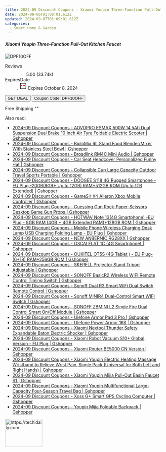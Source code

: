 ```yaml
---
title: 2024-09 Discount Coupons - Xiaomi Youpin Three-Function Pull-Out Kitchen Faucet | Gshopper
date: 2024-09-06T01:09:01.612Z
updated: 2024-09-07T01:09:01.612Z
categories:
  - Smart Home & Garden
---
```



<div class="max-w-4xl mx-auto grid grid-cols-1 lg:max-w-5xl lg:gap-x-20 lg:grid-cols-2">
  <div class="relative p-3 col-start-1 row-start-1 flex flex-col-reverse rounded-lg bg-gradient-to-t from-black/75 via-black/0 sm:bg-none sm:row-start-2 sm:p-0 lg:row-start-1">
    <h5 class="mt-1 text-lg font-semibold text-white sm:text-slate-900 md:text-2xl dark:sm:text-white">Xiaomi Youpin Three-Function Pull-Out Kitchen Faucet</h5>
  </div>
  
  <div class="col-start-1 col-end-3 row-start-1 grid gap-4 sm:mb-6 sm:grid-cols-4 lg:col-start-2 lg:row-span-6 lg:row-end-6 lg:mb-0 lg:gap-6">
      <img src="&quot;&quot;" onClick="javascript:window.open(decodeURIComponent('%22https%3A%2F%2Fwww.shareasale.com%2Fu.cfm%3Fd%3D1117959%26m%3D97331%26u%3D4338022%22'), '_blank');void(0);" alt="DPF10OFF" class="h-60 w-full rounded-lg object-cover sm:col-span-2 sm:h-52 lg:col-span-full" loading="lazy" />
    
  </div>
  <dl class="row-start-2 mt-4 flex items-center text-xs font-medium sm:row-start-3 sm:mt-1 md:mt-2.5 lg:row-start-2">
    <dt class="sr-only">Reviews</dt>
    <dd class="flex items-center text-indigo-600 dark:text-indigo-400">
      <svg width="24" height="24" fill="none" aria-hidden="true" class="mr-1 stroke-current dark:stroke-indigo-500">
        <path d="m12 5 2 5h5l-4 4 2.103 5L12 16l-5.103 3L9 14l-4-4h5l2-5Z" stroke-width="2" stroke-linecap="round" stroke-linejoin="round" />
      </svg>
      <span>5.00 <span class="font-normal text-slate-400">(33.74k)</span></span>
    </dd>
    <dt class="sr-only">ExpiresDate</dt>
    <dd class="flex items-center">
      <svg width="2" height="2" aria-hidden="true" fill="currentColor" class="mx-3 text-slate-300">
        <circle cx="1" cy="1" r="1" />
      </svg>
      <svg width="24" height="24" viewBox="0 0 24 24" fill="none" stroke="currentColor" stroke-width="2">
        <rect x="3" y="3" width="18" height="18" rx="2" fill="#fff" />
        <path d="M6 10L18 10" stroke="red" stroke-width="2" fill="none" />
        <path d="M10 6L10 18" stroke="#fff" stroke-width="2" fill="none" />
      </svg>
      Expires October 8, 2024    </dd>
  </dl>
  <div class="col-start-1 row-start-3 mt-4 self-center sm:col-start-2 sm:row-span-2 sm:row-start-2 sm:mt-0 lg:col-start-1 lg:row-start-3 lg:row-end-4 lg:mt-6">
    <button type="button" onClick="javascript:window.open(decodeURIComponent('%22https%3A%2F%2Fwww.shareasale.com%2Fu.cfm%3Fd%3D1117959%26m%3D97331%26u%3D4338022%22'), '_blank');void(0);" class="rounded-lg bg-red-600 px-3 py-2 text-sm font-medium leading-6 text-white">GET DEAL</button>
    <button type="button" onClick="javascript:window.open(decodeURIComponent('%22https%3A%2F%2Fwww.shareasale.com%2Fu.cfm%3Fd%3D1117959%26m%3D97331%26u%3D4338022%22'), '_blank');void(0);" class="border-dashed border-2 border-indigo-600 bg-green-100 text-sm leading-6 font-medium py-2 px-3 rounded-lg">Coupon Code: DPF10OFF</button>
  </div>
  <p class="col-start-1 mt-4 text-sm leading-6 sm:col-span-2 lg:col-span-1 lg:row-start-4 lg:mt-6 dark:text-slate-400">
    Free Shipping 
""  </p>
</div>
<span class="atpl-alsoreadstyle">Also read:</span>
<div><ul>
<li><a href="https://coupons.techidaily.com/coupon-1117897-share-97331-sale/"><u>2024-09 Discount Coupons - AOVOPRO ESMAX 500W 14.5Ah Dual Suspension Dual Brake 10 Inch Air Tyre Foldable Electric Scooter | Gshopper</u></a></li>
<li><a href="https://coupons.techidaily.com/coupon-1117900-share-97331-sale/"><u>2024-09 Discount Coupons - BioloMix 6L Stand Food Blender/Mixer With Stainless Steel Bowl | Gshopper</u></a></li>
<li><a href="https://coupons.techidaily.com/coupon-1117975-share-97331-sale/"><u>2024-09 Discount Coupons - Broadlink RM4C Mini Audio | Gshopper</u></a></li>
<li><a href="https://coupons.techidaily.com/coupon-1117972-share-97331-sale/"><u>2024-09 Discount Coupons - Car Seat Headcover Personalized Funny Hat | Gshopper</u></a></li>
<li><a href="https://coupons.techidaily.com/coupon-1117893-share-97331-sale/"><u>2024-09 Discount Coupons - Collapsible Cup Large Capacity Outdoor Travel Sports Portable | Gshopper</u></a></li>
<li><a href="https://coupons.techidaily.com/coupon-1117896-share-97331-sale/"><u>2024-09 Discount Coupons - DOOGEE S118 4G Rugged Smartphone - EU Plug -20GB(8GB+ Up to 12GB) RAM+512GB ROM (Up to 1TB Extended) | Gshopper</u></a></li>
<li><a href="https://coupons.techidaily.com/coupon-1117899-share-97331-sale/"><u>2024-09 Discount Coupons - GameSir X4 Aileron Xbox Mobile Controller | Gshopper</u></a></li>
<li><a href="https://coupons.techidaily.com/coupon-1117973-share-97331-sale/"><u>2024-09 Discount Coupons - Guessing Gun Rock-Paper-Scissors Desktop Game Gun Props | Gshopper</u></a></li>
<li><a href="https://coupons.techidaily.com/coupon-1117895-share-97331-sale/"><u>2024-09 Discount Coupons - HOTWAV Note 13(4G Smartphone) -EU Plug - 8GB RAM (4GB + 4GB Extended RAM)+128GB ROM | Gshopper</u></a></li>
<li><a href="https://coupons.techidaily.com/coupon-1117892-share-97331-sale/"><u>2024-09 Discount Coupons - Mobile Phone Wireless Charging Desk Lamp USB Charging Folding Lamp - EU Plug | Gshopper</u></a></li>
<li><a href="https://coupons.techidaily.com/coupon-1117903-share-97331-sale/"><u>2024-09 Discount Coupons - NEW ANBERNIC RG28XX | Gshopper</u></a></li>
<li><a href="https://coupons.techidaily.com/coupon-1117966-share-97331-sale/"><u>2024-09 Discount Coupons - OSCAI FLAT 1C (4G Smartphone) | Gshopper</u></a></li>
<li><a href="https://coupons.techidaily.com/coupon-1117894-share-97331-sale/"><u>2024-09 Discount Coupons - OUKITEL OT5S (4G Tablet ) - EU Plug- (6+18) RAM+256GB ROM | Gshopper</u></a></li>
<li><a href="https://coupons.techidaily.com/coupon-1117904-share-97331-sale/"><u>2024-09 Discount Coupons - SKERELL Projector Stand Tripod Adjustable | Gshopper</u></a></li>
<li><a href="https://coupons.techidaily.com/coupon-1117978-share-97331-sale/"><u>2024-09 Discount Coupons - SONOFF BasicR2 Wireless WIFI Remote Control Timing Switch | Gshopper</u></a></li>
<li><a href="https://coupons.techidaily.com/coupon-1117979-share-97331-sale/"><u>2024-09 Discount Coupons - Sonoff Dual R3 Smart WiFi Dual Switch Remote Control | Gshopper</u></a></li>
<li><a href="https://coupons.techidaily.com/coupon-1117976-share-97331-sale/"><u>2024-09 Discount Coupons - Sonoff MINIR4 Dual-Control Smart WIFI Switch | Gshopper</u></a></li>
<li><a href="https://coupons.techidaily.com/coupon-1117977-share-97331-sale/"><u>2024-09 Discount Coupons - SONOFF ZBMINI L2 Single Fire Dual Control Smart On/Off Module | Gshopper</u></a></li>
<li><a href="https://coupons.techidaily.com/coupon-1117968-share-97331-sale/"><u>2024-09 Discount Coupons - Ulefone Armor Pad 3 Pro | Gshopper</u></a></li>
<li><a href="https://coupons.techidaily.com/coupon-1117967-share-97331-sale/"><u>2024-09 Discount Coupons - Ulefone Power Armor 16S | Gshopper</u></a></li>
<li><a href="https://coupons.techidaily.com/coupon-1117974-share-97331-sale/"><u>2024-09 Discount Coupons - Xiaomi Nextool Thunder Safety Expandable Baton Electric Shocker | Gshopper</u></a></li>
<li><a href="https://coupons.techidaily.com/coupon-1117902-share-97331-sale/"><u>2024-09 Discount Coupons - Xiaomi Robot Vacuum S10+ Global Version - EU Plug | Gshopper</u></a></li>
<li><a href="https://coupons.techidaily.com/coupon-1117969-share-97331-sale/"><u>2024-09 Discount Coupons - Xiaomi Router BE5000 CN Version | Gshopper</u></a></li>
<li><a href="https://coupons.techidaily.com/coupon-1117971-share-97331-sale/"><u>2024-09 Discount Coupons - Xiaomi Youpin Electric Heating Massage Wristband to Relieve Wrist Pain, Single Pack (Universal for Both Left and Right Hands) | Gshopper</u></a></li>
<li><a href="https://coupons.techidaily.com/coupon-1117958-share-97331-sale/"><u>2024-09 Discount Coupons - Xiaomi Youpin Mijia Pull-Out Basin Faucet S1 | Gshopper</u></a></li>
<li><a href="https://coupons.techidaily.com/coupon-1117970-share-97331-sale/"><u>2024-09 Discount Coupons - Xiaomi Youpin Multifunctional Large-Capacity Four-Season Travel Bag | Gshopper</u></a></li>
<li><a href="https://coupons.techidaily.com/coupon-1117898-share-97331-sale/"><u>2024-09 Discount Coupons - Xoss G+ Smart GPS Cycling Computer | Gshopper</u></a></li>
<li><a href="https://coupons.techidaily.com/coupon-1117901-share-97331-sale/"><u>2024-09 Discount Coupons - Youpin Mijia Foldable Backpack | Gshopper</u></a></li>
</ul></div>

<ins class="adsbygoogle"
      style="display:block"
      data-ad-client="ca-pub-7571918770474297"
      data-ad-slot="8358498916"
      data-ad-format="auto"
      data-full-width-responsive="true"></ins>
<!-- affiliate ads begin -->
<a href="https://aligracehair.sjv.io/c/5597632/2135407/19272" target="_top" id="2135407">
  <img src="//a.impactradius-go.com/display-ad/19272-2135407" border="0" alt="https://techidaily.com" width="120" height="90"/>
</a>
<img height="0" width="0" src="https://aligracehair.sjv.io/i/5597632/2135407/19272" style="position:absolute;visibility:hidden;" border="0" />
<!-- affiliate ads end -->